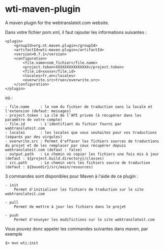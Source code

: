 wti-maven-plugin
================

A maven plugin for the webtranslateit.com website.


Dans votre fichier pom.xml, il faut rajouter les informations suivantes : 

    <plugin>
        <groupId>org.nt.maven.plugin</groupId>
        <artifactId>wti-maven-plugin</artifactId>
        <version>0.7.1</version>
        <configuration>
            <file.name>nom_fichier</file.name>
            <project.token>XXXXXXXXXXXXXXX</project.token>
            <file.id>xxxxx</file.id>
            <locales>fr,en</locales>
            <overwrite.src>true</overwrite.src>
        </configuration>
    </plugin>

où :

    - file.name     : le nom du fichier de traduction sans la locale et l'extension (defaut: messages)
    - project.token : La clé de l’API privée (à récupérer dans les paramètre de votre compte)
    - file.id       : L'identifiant du fichier fourni par wabtranslateit.com
    - locales       : les locales que vous souhaitez pour vos traductions (séparés par des virgules)
    - overwrite.src : Permet d'effacer les fichiers sources de traductions du projet et de les remplacer par ceux récupérer depuis webtranslateit.com (defaut : false)
    - output.path   : Le chemin où copier les fichiers une fois mis à jour (defaut : ${project.build.directory}/classes)
    - src.path      : Le chemin vers les fichiers source de traduction (defaut : ${basedir}/src/main/resources)
    

3 commandes sont disponibles pour Maven à l'aide de ce plugin : 

    - init
        Permet d'initialiser les fichiers de traduction sur le site webtranslateit.com
    
    - pull
        Permet de mettre à jour les fichiers dans le projet
    
    - push
        Permet d'envoyer les modifictions sur le site webtranslateit.com
        
        
Vous pouvez donc appeler les commandes suivantes dans maven, par exemple 

    $> mvn wti:init